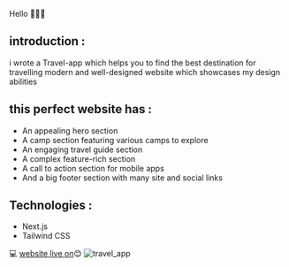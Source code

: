 Hello  👩‍💻👋

## introduction :
i wrote a Travel-app which helps you to find the best destination for travelling modern and well-designed website which showcases my design abilities 

## this perfect website has : 

- An appealing hero section
- A camp section featuring various camps to explore
- An engaging travel guide section
- A complex feature-rich section
- A call to action section for mobile apps
- And a big footer section with many site and social links

## Technologies :
- Next.js
- Tailwind CSS

💻 [website live on](https://travel-app-chi-six.vercel.app)😊
![travel_app](https://github.com/parmiiida/travel-app/assets/130662273/5c0c6ec1-62f5-43bb-b858-b42aba218878)
